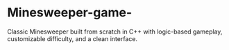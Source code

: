 # Minesweeper-game-
Classic Minesweeper built from scratch in C++ with logic-based gameplay, customizable difficulty, and a clean interface.
